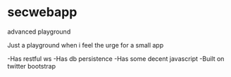 secwebapp
=========

advanced playground

Just a playground when i feel the urge for a small app

-Has restful ws
-Has db persistence
-Has some decent javascript
-Built on twitter bootstrap

